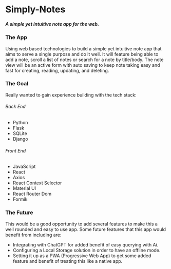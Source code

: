# Simply-Notes
##### A simple yet intuitive note app for the web.

### The App
Using web based technologies to build a simple yet intuitive note app that aims to serve a single purpose and do it well. It will feature being able to add a note, scroll a list of notes or search for a note by title/body. The note view will be an active form with auto saving to keep note taking easy and fast for creating, reading, updating, and deleting.

### The Goal
Really wanted to gain experience building with the tech stack:
###### Back End
  - Python
  - Flask
  - SQLite
  - Django
###### Front End
  - JavaScript
  - React
  - Axios
  - React Context Selector
  - Material UI
  - React Router Dom
  - Formik

### The Future
This would be a good opportunity to add several features to make this a well rounded and easy to use app. Some future features that this app would benefit from including are:
- Integrating with ChatGPT for added benefit of easy querying with Ai.
- Configuring a Local Storage solution in order to have an offline mode.
- Setting it up as a PWA (Progressive Web App) to get some added feature and benefit of treating this like a native app.